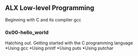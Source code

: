 ## ALX Low-level Programming
Beginning with C and its compiler gcc

### 0x00-hello_world
Hatching out. Getting started with the C programming language  
*Using gcc
*Using printf
*Using puts
*Using putchar
